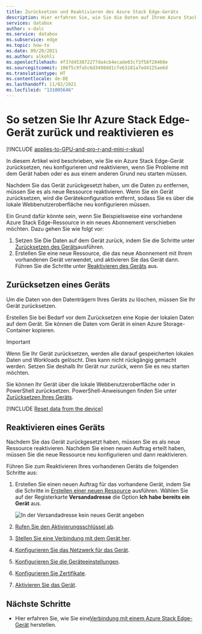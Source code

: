 ```yaml
---
title: Zurücksetzen und Reaktivieren des Azure Stack Edge-Geräts
description: Hier erfahren Sie, wie Sie die Daten auf Ihrem Azure Stack Edge-Gerät löschen und es dann reaktivieren.
services: databox
author: v-dalc
ms.service: databox
ms.subservice: edge
ms.topic: how-to
ms.date: 09/20/2021
ms.author: alkohli
ms.openlocfilehash: 4f37d453072277da4cb4ecade03cf3f58f28460e
ms.sourcegitcommit: 106f5c9fa5c6d3498dd1cfe63181a7ed4125ae6d
ms.translationtype: HT
ms.contentlocale: de-DE
ms.lasthandoff: 11/02/2021
ms.locfileid: "131005646"
---
```

# <a name="reset-and-reactivate-your-azure-stack-edge-device"></a>So setzen Sie Ihr Azure Stack Edge-Gerät zurück und reaktivieren es

[!INCLUDE [applies-to-GPU-and-pro-r-and-mini-r-skus](../../includes/azure-stack-edge-applies-to-gpu-pro-r-mini-r-sku.md)]

In diesem Artikel wird beschrieben, wie Sie ein Azure Stack Edge-Gerät zurücksetzen, neu konfigurieren und reaktivieren, wenn Sie Probleme mit dem Gerät haben oder es aus einem anderen Grund neu starten müssen.

Nachdem Sie das Gerät zurückgesetzt haben, um die Daten zu entfernen, müssen Sie es als neue Ressource reaktivieren. Wenn Sie ein Gerät zurücksetzen, wird die Gerätekonfiguration entfernt, sodass Sie es über die lokale Webbenutzeroberfläche neu konfigurieren müssen.

Ein Grund dafür könnte sein, wenn Sie Beispielsweise eine vorhandene Azure Stack Edge-Ressource in ein neues Abonnement verschieben möchten. Dazu gehen Sie wie folgt vor:

1. Setzen Sie Die Daten auf dem Gerät zurück, indem Sie die Schritte unter [Zurücksetzen des Geräts](#reset-device)ausführen.
2. Erstellen Sie eine neue Ressource, die das neue Abonnement mit Ihrem vorhandenen Gerät verwendet, und aktivieren Sie das Gerät dann. Führen Sie die Schritte unter [Reaktivieren des Geräts](#reactivate-device) aus.

## <a name="reset-device"></a>Zurücksetzen eines Geräts

Um die Daten von den Datenträgern Ihres Geräts zu löschen, müssen Sie Ihr Gerät zurücksetzen.

Erstellen Sie bei Bedarf vor dem Zurücksetzen eine Kopie der lokalen Daten auf dem Gerät. Sie können die Daten vom Gerät in einen Azure Storage-Container kopieren.

>[!IMPORTANT]
> Wenn Sie Ihr Gerät zurücksetzen, werden alle darauf gespeicherten lokalen Daten und Workloads gelöscht. Dies kann nicht rückgängig gemacht werden. Setzen Sie deshalb Ihr Gerät nur zurück, wenn Sie es neu starten möchten.

Sie können Ihr Gerät über die lokale Webbenutzeroberfläche oder in PowerShell zurücksetzen. PowerShell-Anweisungen finden Sie unter [Zurücksetzen Ihres Geräts](./azure-stack-edge-connect-powershell-interface.md#reset-your-device).

[!INCLUDE [Reset data from the device](../../includes/azure-stack-edge-device-reset.md)]

## <a name="reactivate-device"></a>Reaktivieren eines Geräts

Nachdem Sie das Gerät zurückgesetzt haben, müssen Sie es als neue Ressource reaktivieren. Nachdem Sie einen neuen Auftrag erteilt haben, müssen Sie die neue Ressource neu konfigurieren und dann reaktivieren.

Führen Sie zum Reaktivieren Ihres vorhandenen Geräts die folgenden Schritte aus:

1. Erstellen Sie einen neuen Auftrag für das vorhandene Gerät, indem Sie die Schritte in [Erstellen einer neuen Ressource](azure-stack-edge-gpu-deploy-prep.md?tabs=azure-portal#create-a-new-resource) ausführen. Wählen Sie auf der Registerkarte **Versandadresse** die Option **Ich habe bereits ein Gerät** aus.

   ![In der Versandadresse kein neues Gerät angeben](./media/azure-stack-edge-reset-reactivate-device/create-resource-with-no-new-device.png)

1. [Rufen Sie den Aktivierungsschlüssel ab](azure-stack-edge-gpu-deploy-prep.md?tabs=azure-portal#get-the-activation-key).

1. [Stellen Sie eine Verbindung mit dem Gerät her](azure-stack-edge-gpu-deploy-connect.md).

1. [Konfigurieren Sie das Netzwerk für das Gerät](azure-stack-edge-gpu-deploy-configure-network-compute-web-proxy.md).

1. [Konfigurieren Sie die Geräteeinstellungen](azure-stack-edge-gpu-deploy-set-up-device-update-time.md).

1. [Konfigurieren Sie Zertifikate](azure-stack-edge-gpu-deploy-configure-certificates.md).

1. [Aktivieren Sie das Gerät](azure-stack-edge-gpu-deploy-activate.md).

## <a name="next-steps"></a>Nächste Schritte

- Hier erfahren Sie, wie Sie eine[Verbindung mit einem Azure Stack Edge-Gerät](azure-stack-edge-gpu-deploy-connect.md) herstellen.
